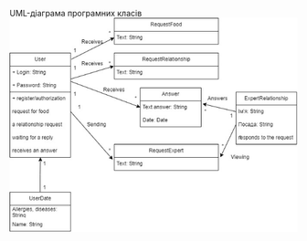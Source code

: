 UML-діаграма програмних класів
![image](https://github.com/oleksandrblazhko/ai-216-pashko/blob/Laboratory_Work_6/2-SoftwareDesign/2.5-UMLProgramClasses/RelDB%20(1)%20(1)-%D0%A1%D1%82%D0%BE%D1%80%D1%96%D0%BD%D0%BA%D0%B0-3%20(2).jpg)
